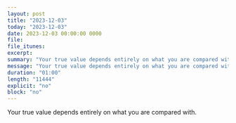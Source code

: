 ```yaml
---
layout: post
title: "2023-12-03"
today: "2023-12-03"
date: 2023-12-03 00:00:00 0000
file:
file_itunes:
excerpt:
summary: "Your true value depends entirely on what you are compared with."
message: "Your true value depends entirely on what you are compared with."
duration: "01:00"
length: "11444"
explicit: "no"
block: "no"
---
```

Your true value depends entirely on what you are compared with.

